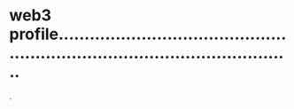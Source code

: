 # web3 profile...................................................................................................
.
